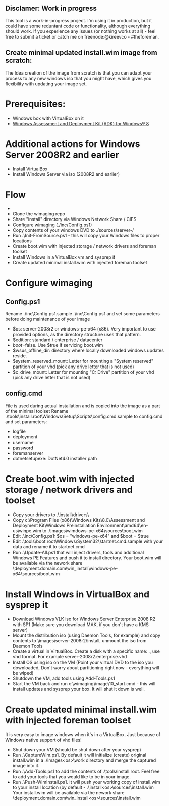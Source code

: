 ## Disclamer: Work in progress
This tool is a work-in-progress project. I'm using it in production, but it could have some reduntant code or functionality, although everything should work.
If you experience any issues (or nothing works at all) - feel free to submit a ticket or catch me on freenode:@kireevco - #theforeman.

Create minimal updated install.wim image from scratch:
--------------------
The Idea creation of the image from scratch is that you can adapt your process to any new windows iso that you might have, which gives you flexibility with updating your image set.

# Prerequisites:
- Windows box with VirtualBox on it
- [Windows Assessment and Deployment Kit (ADK) for Windows® 8](http://www.microsoft.com/en-us/download/details.aspx?id=30652)


# Additional actions for Windows Server 2008R2 and earlier
- Install VirtualBox
- Install Windows Server via iso (2008R2 and earlier)

# Flow
- 
- Clone the wimaging repo
- Share "install" directory via Windows Network Share / CIFS
- Configure wimaging (./inc/Config.ps1)
- Copy contents of your windows DVD to ./sources/server-<version>/
- Run .\Init-FromSource.ps1 - this will copy your Windows files to proper locations
- Create boot.wim with injected storage / network drivers and foreman toolset
- Install Windows in a VirtualBox vm and sysprep it
- Create updated minimal install.wim with injected foreman toolset

# Configure wimaging
## Config.ps1
Rename .\inc\Config.ps1.sample .\inc\Config.ps1 and set some parameters before doing maintenance of your image
- $os: server-2008r2 or windows-pe-x64 (x86). Very important to use provided options, as the directory structure uses that pattern.
- $edition: standard / enterprise / datacenter
- $boot=$false. Use $true if servicing boot.wim
- $wsus_offline_dir: directory where locally downloaded windows updates reside.
- $system_reserved_mount: Letter for mounting a "System reserved" partition of your vhd (pick any drive letter that is not used)
- $c_drive_mount: Letter for mounting "C: Drive" partition of your vhd (pick any drive letter that is not used)

## config.cmd
File is used during actual installation and is copied into the image as a part of the minimal toolset
Rename .\tools\install.root\Windows\Setup\Scripts\config.cmd.sample to config.cmd and set parameters:
- logfile
- deployment
- username
- password
- foremanserver
- dotnetsetupexe: DotNet4.0 installer path 

# Create boot.wim with injected storage / network drivers and toolset
- Copy your drivers to .\install\drivers\
- Copy c:\Program Files (x86)\Windows Kits\8.0\Assessment and Deployment Kit\Windows Preinstallation Environment\amd64\en-us\winpe.wim to .\images\wimdows-pe-x64\sources\boot.wim
- Edit .\inc\Config.ps1: $os = "windows-pe-x64" and $boot = $true
- Edit .\tools\boot.root\Windows\System32\startnet.cmd.sample with your data and rename it to startnet.cmd
- Run .\Update-All.ps1 that will inject drivers, tools and additional Windows PE Features and push it to install directory.
Your boot.wim will be available via the nework share \\deployment.domain.com\win_install\windows-pe-x64\sources\boot.wim

# Install Windows in VirtualBox and sysprep it
- Download Windows VLK iso for Windows Server Enterprise 2008 R2 with SP1 (Make sure you download MAK, if you don't have a KMS server)
- Mount the distribution iso (using Daemon Tools, for example) and copy contents to \images\server-2008r2\install\, unmount the iso from Daemon Tools
- Create a virtual in VirtualBox. Create a disk with a specific name: <os>.<edition>, use vhd format. For example server-2008r2.enterprise.vhd
- Install OS using iso on the VM (Point your virtual DVD to the iso you downloaded, Don't worry about partitioning right now - everything will be wiped)
- Shutdown the VM, add tools using Add-Tools.ps1
- Start the VM back and run c:\wimaging\image\10_start.cmd - this will install updates and sysprep your box. It will shut it down is well.

# Create updated minimal install.wim with injected foreman toolset
It is very easy to image windows when it's in a VirtualBox. Just because of Windows native support of vhd files!
- Shut down your VM (should be shut down after your sysprep)
- Run .\CaptureWim.ps1. By default it will initialize (create) original install.wim in a .\images\<os>\work directory and merge the captured image into it.
- Run .\Add-Tools.ps1 to add the contents of .\tools\install.root. Feel free to add your tools that you would like to be in your image.
- Run .\Push-WimInstall.ps1. It will push your working copy of install.wim to your install location (by default - .\install\<os>\sources\install.wim
Your install.wim will be available via the nework share \\deployment.domain.com\win_install\<os>\sources\install.wim
